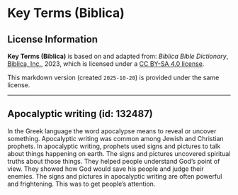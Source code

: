 # Key Terms (Biblica)

## License Information

**Key Terms (Biblica)** is based on and adapted from: _Biblica Bible Dictionary_, [Biblica, Inc.](https://www.biblica.com/), 2023, which is licensed under a [CC BY-SA 4.0 license](https://creativecommons.org/licenses/by-sa/4.0/legalcode.en).

This markdown version (created `2025-10-20`) is provided under the same license.



--------------------------------

## Apocalyptic writing (id: 132487)

In the Greek language the word apocalypse means to reveal or uncover something. Apocalyptic writing was common among Jewish and Christian prophets. In apocalyptic writing, prophets used signs and pictures to talk about things happening on earth. The signs and pictures uncovered spiritual truths about those things. They helped people understand God’s point of view. They showed how God would save his people and judge their enemies. The signs and pictures in apocalyptic writing are often powerful and frightening. This was to get people’s attention.


